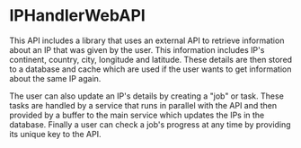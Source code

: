 # IPHandlerWebAPI

This API includes a library that uses an external API to retrieve information about an IP that was given by the user.
This information includes IP's continent, country, city, longitude and latitude.
These details are then stored to a database and cache which are used if the user wants to get information about the same IP again.

The user can also update an IP's details by creating a "job" or task.
These tasks are handled by a service that runs in parallel with the API and then provided by a buffer to the main service which updates
the IPs in the database.
Finally a user can check a job's progress at any time by providing its unique key to the API.
